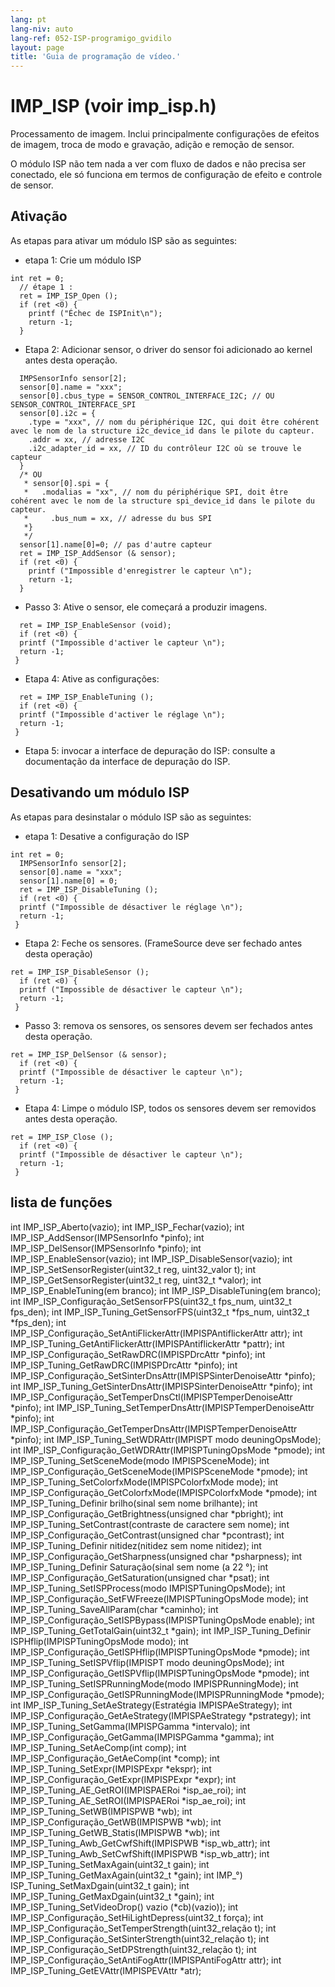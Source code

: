 ```yaml
---
lang: pt
lang-niv: auto
lang-ref: 052-ISP-programigo_gvidilo
layout: page
title: 'Guia de programação de vídeo.'
---
```


# IMP_ISP (voir imp_isp.h)
Processamento de imagem. Inclui principalmente configurações de efeitos de imagem, troca de modo e gravação, adição e remoção de sensor.

O módulo ISP não tem nada a ver com fluxo de dados e não precisa ser conectado, ele só funciona em termos de configuração de efeito e controle de sensor.

## Ativação

As etapas para ativar um módulo ISP são as seguintes:
* etapa 1: Crie um módulo ISP

```
int ret = 0;
  // étape 1 : 
  ret = IMP_ISP_Open (); 
  if (ret <0) {
    printf ("Échec de ISPInit\n");
    return -1;
  }
```
* Etapa 2: Adicionar sensor, o driver do sensor foi adicionado ao kernel antes desta operação.



```
  IMPSensorInfo sensor[2];
  sensor[0].name = "xxx";
  sensor[0].cbus_type = SENSOR_CONTROL_INTERFACE_I2C; // OU SENSOR_CONTROL_INTERFACE_SPI
  sensor[0].i2c = {
    .type = "xxx", // nom du périphérique I2C, qui doit être cohérent avec le nom de la structure i2c_device_id dans le pilote du capteur.
    .addr = xx, // adresse I2C
    .i2c_adapter_id = xx, // ID du contrôleur I2C où se trouve le capteur
  }
  /* OU
   * sensor[0].spi = {
   *   .modalias = "xx", // nom du périphérique SPI, doit être cohérent avec le nom de la structure spi_device_id dans le pilote du capteur.
   *     .bus_num = xx, // adresse du bus SPI
   *}
   */
  sensor[1].name[0]=0; // pas d'autre capteur
  ret = IMP_ISP_AddSensor (& sensor); 
  if (ret <0) {
    printf ("Impossible d'enregistrer le capteur \n");
    return -1;
  }
```
* Passo 3: Ative o sensor, ele começará a produzir imagens.



```
  ret = IMP_ISP_EnableSensor (void);
  if (ret <0) {
  printf ("Impossible d'activer le capteur \n");
  return -1;
 }
```
* Etapa 4: Ative as configurações:



```
  ret = IMP_ISP_EnableTuning (); 
  if (ret <0) {
  printf ("Impossible d'activer le réglage \n");
  return -1;
 }
```
* Etapa 5: invocar a interface de depuração do ISP: consulte a documentação da interface de depuração do ISP.




## Desativando um módulo ISP

As etapas para desinstalar o módulo ISP são as seguintes:
* etapa 1: Desative a configuração do ISP

```
int ret = 0;
  IMPSensorInfo sensor[2];
  sensor[0].name = "xxx";
  sensor[1].name[0] = 0;
  ret = IMP_ISP_DisableTuning ();
  if (ret <0) {
  printf ("Impossible de désactiver le réglage \n");
  return -1;
 }
```
* Etapa 2: Feche os sensores. (FrameSource deve ser fechado antes desta operação)



```
ret = IMP_ISP_DisableSensor (); 
  if (ret <0) {
  printf ("Impossible de désactiver le capteur \n");
  return -1;
 }
```

* Passo 3: remova os sensores, os sensores devem ser fechados antes desta operação.



```
ret = IMP_ISP_DelSensor (& sensor); 
  if (ret <0) {
  printf ("Impossible de désactiver le capteur \n");
  return -1;
 }
```
* Etapa 4: Limpe o módulo ISP, todos os sensores devem ser removidos antes desta operação.



```
ret = IMP_ISP_Close ();
  if (ret <0) {
  printf ("Impossible de désactiver le capteur \n");
  return -1;
 }
```



## lista de funções

int IMP_ISP_Aberto(vazio);
int IMP_ISP_Fechar(vazio);
int IMP_ISP_AddSensor(IMPSensorInfo *pinfo);
int IMP_ISP_DelSensor(IMPSensorInfo *pinfo);
int IMP_ISP_EnableSensor(vazio);
int IMP_ISP_DisableSensor(vazio);
int IMP_ISP_SetSensorRegister(uint32_t reg, uint32_valor t);
int IMP_ISP_GetSensorRegister(uint32_t reg, uint32_t *valor);
int IMP_ISP_EnableTuning(em branco);
int IMP_ISP_DisableTuning(em branco);
int IMP_ISP_Configuração_SetSensorFPS(uint32_t fps_num, uint32_t fps_den);
int IMP_ISP_Tuning_GetSensorFPS(uint32_t *fps_num, uint32_t *fps_den);
int IMP_ISP_Configuração_SetAntiFlickerAttr(IMPISPAntiflickerAttr attr);
int IMP_ISP_Tuning_GetAntiFlickerAttr(IMPISPAntiflickerAttr *pattr);
int IMP_ISP_Configuração_SetRawDRC(IMPISPDrcAttr *pinfo);
int IMP_ISP_Tuning_GetRawDRC(IMPISPDrcAttr *pinfo);
int IMP_ISP_Configuração_SetSinterDnsAttr(IMPISPSinterDenoiseAttr *pinfo);
int IMP_ISP_Tuning_GetSinterDnsAttr(IMPISPSinterDenoiseAttr *pinfo);
int IMP_ISP_Configuração_SetTemperDnsCtl(IMPISPTemperDenoiseAttr *pinfo);
int IMP_ISP_Tuning_SetTemperDnsAttr(IMPISPTemperDenoiseAttr *pinfo);
int IMP_ISP_Configuração_GetTemperDnsAttr(IMPISPTemperDenoiseAttr *pinfo);
int IMP_ISP_Tuning_SetWDRAttr(IMPISPT modo deuningOpsMode);
int IMP_ISP_Configuração_GetWDRAttr(IMPISPTuningOpsMode *pmode);
int IMP_ISP_Tuning_SetSceneMode(modo IMPISPSceneMode);
int IMP_ISP_Configuração_GetSceneMode(IMPISPSceneMode *pmode);
int IMP_ISP_Tuning_SetColorfxMode(IMPISPColorfxMode mode);
int IMP_ISP_Configuração_GetColorfxMode(IMPISPColorfxMode *pmode);
int IMP_ISP_Tuning_Definir brilho(sinal sem nome brilhante);
int IMP_ISP_Configuração_GetBrightness(unsigned char *pbright);
int IMP_ISP_Tuning_SetContrast(contraste de caractere sem nome);
int IMP_ISP_Configuração_GetContrast(unsigned char *pcontrast);
int IMP_ISP_Tuning_Definir nitidez(nitidez sem nome nitidez);
int IMP_ISP_Configuração_GetSharpness(unsigned char *psharpness);
int IMP_ISP_Tuning_Definir Saturação(sinal sem nome (a 22 °);
int IMP_ISP_Configuração_GetSaturation(unsigned char *psat);
int IMP_ISP_Tuning_SetISPProcess(modo IMPISPTuningOpsMode);
int IMP_ISP_Configuração_SetFWFreeze(IMPISPTuningOpsMode mode);
int IMP_ISP_Tuning_SaveAllParam(char *caminho);
int IMP_ISP_Configuração_SetISPBypass(IMPISPTuningOpsMode enable);
int IMP_ISP_Tuning_GetTotalGain(uint32_t *gain);
int IMP_ISP_Tuning_Definir ISPHflip(IMPISPTuningOpsMode modo);
int IMP_ISP_Configuração_GetISPHflip(IMPISPTuningOpsMode *pmode);
int IMP_ISP_Tuning_SetISPVflip(IMPISPT modo deuningOpsMode);
int IMP_ISP_Configuração_GetISPVflip(IMPISPTuningOpsMode *pmode);
int IMP_ISP_Tuning_SetISPRunningMode(modo IMPISPRunningMode);
int IMP_ISP_Configuração_GetISPRunningMode(IMPISPRunningMode *pmode);
int IMP_ISP_Tuning_SetAeStrategy(Estratégia IMPISPAeStrategy);
int IMP_ISP_Configuração_GetAeStrategy(IMPISPAeStrategy *pstrategy);
int IMP_ISP_Tuning_SetGamma(IMPISPGamma *intervalo);
int IMP_ISP_Configuração_GetGamma(IMPISPGamma *gamma);
int IMP_ISP_Tuning_SetAeComp(int comp);
int IMP_ISP_Configuração_GetAeComp(int *comp);
int IMP_ISP_Tuning_SetExpr(IMPISPExpr *ekspr);
int IMP_ISP_Configuração_GetExpr(IMPISPExpr *expr);
int IMP_ISP_Tuning_AE_GetROI(IMPISPAERoi *isp_ae_roi);
int IMP_ISP_Tuning_AE_SetROI(IMPISPAERoi *isp_ae_roi);
int IMP_ISP_Tuning_SetWB(IMPISPWB *wb);
int IMP_ISP_Configuração_GetWB(IMPISPWB *wb);
int IMP_ISP_Tuning_GetWB_Statis(IMPISPWB *wb);
int IMP_ISP_Tuning_Awb_GetCwfShift(IMPISPWB *isp_wb_attr);
int IMP_ISP_Tuning_Awb_SetCwfShift(IMPISPWB *isp_wb_attr);
int IMP_ISP_Tuning_SetMaxAgain(uint32_t gain);
int IMP_ISP_Tuning_GetMaxAgain(uint32_t *gain);
int IMP_°) ISP_Tuning_SetMaxDgain(uint32_t gain);
int IMP_ISP_Tuning_GetMaxDgain(uint32_t *gain);
int IMP_ISP_Tuning_SetVideoDrop() vazio (*cb)(vazio));
int IMP_ISP_Configuração_SetHiLightDepress(uint32_t força);
int IMP_ISP_Configuração_SetTemperStrength(uint32_relação t);
int IMP_ISP_Configuração_SetSinterStrength(uint32_relação t);
int IMP_ISP_Configuração_SetDPStrength(uint32_relação t);
int IMP_ISP_Configuração_SetAntiFogAttr(IMPISPAntiFogAttr attr);
int IMP_ISP_Tuning_GetEVAttr(IMPISPEVAttr *atr);


